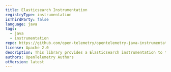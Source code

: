 ```yaml
---
title: Elasticsearch Instrumentation
registryType: instrumentation
isThirdParty: false
language: java
tags:
  - java
  - instrumentation
repo: https://github.com/open-telemetry/opentelemetry-java-instrumentation/tree/main/instrumentation/elasticsearch
license: Apache 2.0
description: This library provides a Elasticsearch instrumentation to track requests through OpenTelemetry.
authors: OpenTelemetry Authors
otVersion: latest
---
```

